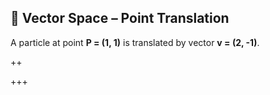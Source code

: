 ## 🧮 Vector Space – Point Translation

A particle at point **P = (1, 1)** is translated by vector **v = (2, -1)**.

++

<canvas id="vectorSpaceCanvas" width="400" height="400"></canvas>

<script src="https://cdn.jsdelivr.net/npm/p5@1.9.0/lib/p5.min.js"></script>

 <!--
<script src="../picasso/Points.js"></script>
<script src="../picasso/Vectors.js"></script>
<script src="../picasso/VectorSpaces.js"></script>
<script src="../picasso/VS_Example.js"></script>
-->
+++
